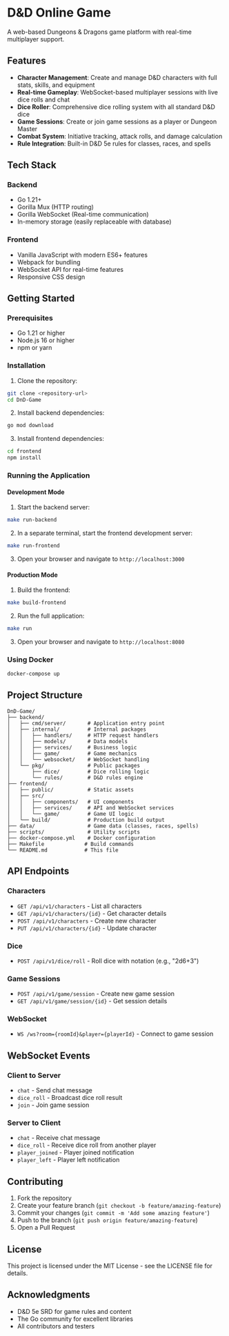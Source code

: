 # D&D Online Game

A web-based Dungeons & Dragons game platform with real-time multiplayer support.

## Features

- **Character Management**: Create and manage D&D characters with full stats, skills, and equipment
- **Real-time Gameplay**: WebSocket-based multiplayer sessions with live dice rolls and chat
- **Dice Roller**: Comprehensive dice rolling system with all standard D&D dice
- **Game Sessions**: Create or join game sessions as a player or Dungeon Master
- **Combat System**: Initiative tracking, attack rolls, and damage calculation
- **Rule Integration**: Built-in D&D 5e rules for classes, races, and spells

## Tech Stack

### Backend
- Go 1.21+
- Gorilla Mux (HTTP routing)
- Gorilla WebSocket (Real-time communication)
- In-memory storage (easily replaceable with database)

### Frontend
- Vanilla JavaScript with modern ES6+ features
- Webpack for bundling
- WebSocket API for real-time features
- Responsive CSS design

## Getting Started

### Prerequisites
- Go 1.21 or higher
- Node.js 16 or higher
- npm or yarn

### Installation

1. Clone the repository:
```bash
git clone <repository-url>
cd DnD-Game
```

2. Install backend dependencies:
```bash
go mod download
```

3. Install frontend dependencies:
```bash
cd frontend
npm install
```

### Running the Application

#### Development Mode

1. Start the backend server:
```bash
make run-backend
```

2. In a separate terminal, start the frontend development server:
```bash
make run-frontend
```

3. Open your browser and navigate to `http://localhost:3000`

#### Production Mode

1. Build the frontend:
```bash
make build-frontend
```

2. Run the full application:
```bash
make run
```

3. Open your browser and navigate to `http://localhost:8080`

### Using Docker

```bash
docker-compose up
```

## Project Structure

```
DnD-Game/
├── backend/
│   ├── cmd/server/       # Application entry point
│   ├── internal/         # Internal packages
│   │   ├── handlers/     # HTTP request handlers
│   │   ├── models/       # Data models
│   │   ├── services/     # Business logic
│   │   ├── game/         # Game mechanics
│   │   └── websocket/    # WebSocket handling
│   └── pkg/              # Public packages
│       ├── dice/         # Dice rolling logic
│       └── rules/        # D&D rules engine
├── frontend/
│   ├── public/           # Static assets
│   ├── src/
│   │   ├── components/   # UI components
│   │   ├── services/     # API and WebSocket services
│   │   └── game/         # Game UI logic
│   └── build/            # Production build output
├── data/                 # Game data (classes, races, spells)
├── scripts/              # Utility scripts
├── docker-compose.yml    # Docker configuration
├── Makefile             # Build commands
└── README.md            # This file
```

## API Endpoints

### Characters
- `GET /api/v1/characters` - List all characters
- `GET /api/v1/characters/{id}` - Get character details
- `POST /api/v1/characters` - Create new character
- `PUT /api/v1/characters/{id}` - Update character

### Dice
- `POST /api/v1/dice/roll` - Roll dice with notation (e.g., "2d6+3")

### Game Sessions
- `POST /api/v1/game/session` - Create new game session
- `GET /api/v1/game/session/{id}` - Get session details

### WebSocket
- `WS /ws?room={roomId}&player={playerId}` - Connect to game session

## WebSocket Events

### Client to Server
- `chat` - Send chat message
- `dice_roll` - Broadcast dice roll result
- `join` - Join game session

### Server to Client
- `chat` - Receive chat message
- `dice_roll` - Receive dice roll from another player
- `player_joined` - Player joined notification
- `player_left` - Player left notification

## Contributing

1. Fork the repository
2. Create your feature branch (`git checkout -b feature/amazing-feature`)
3. Commit your changes (`git commit -m 'Add some amazing feature'`)
4. Push to the branch (`git push origin feature/amazing-feature`)
5. Open a Pull Request

## License

This project is licensed under the MIT License - see the LICENSE file for details.

## Acknowledgments

- D&D 5e SRD for game rules and content
- The Go community for excellent libraries
- All contributors and testers
